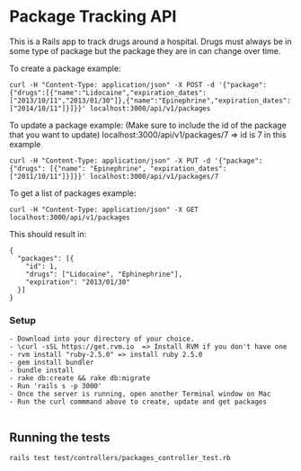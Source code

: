 # Package Tracking API

This is a Rails app to track drugs around a hospital. Drugs must always be in some type of package but the package they are in can change over time.

To create a package example:
```
curl -H "Content-Type: application/json" -X POST -d '{"package":{"drugs":[{"name":"Lidocaine","expiration_dates":["2013/10/11","2013/01/30"]},{"name":"Epinephrine","expiration_dates":["2014/10/11"]}]}}' localhost:3000/api/v1/packages
```

To update a package example: (Make sure to include the id of the package that you want to update)
localhost:3000/api/v1/packages/7 => id is 7 in this example
```
curl -H "Content-Type: application/json" -X PUT -d '{"package": {"drugs": [{"name": "Epinephrine", "expiration_dates": ["2011/10/11"]}]}}' localhost:3000/api/v1/packages/7
```

To get a list of packages example:
```
curl -H "Content-Type: application/json" -X GET localhost:3000/api/v1/packages
```

This should result in:

```
{
  "packages": [{
    "id": 1,
    "drugs": ["Lidocaine", "Ephinephrine"],
    "expiration": "2013/01/30"
  }]
}
```
### Setup
```
- Download into your directory of your choice.
- \curl -sSL https://get.rvm.io  => Install RVM if you don't have one
- rvm install "ruby-2.5.0" => install ruby 2.5.0
- gem install bundler
- bundle install
- rake db:create && rake db:migrate
- Run 'rails s -p 3000'
- Once the server is running, open another Terminal window on Mac
- Run the curl commmand above to create, update and get packages


```
## Running the tests

```
rails test test/controllers/packages_controller_test.rb
```

